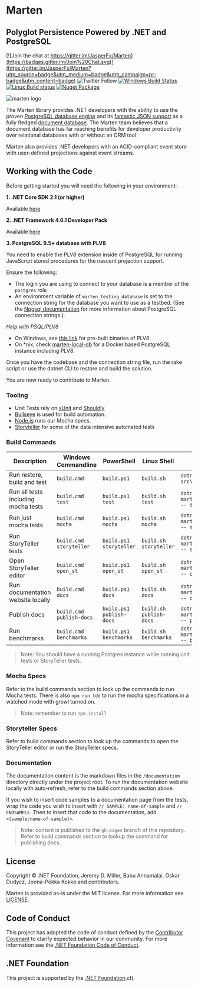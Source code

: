 # Marten 
## Polyglot Persistence Powered by .NET and PostgreSQL

[![Join the chat at https://gitter.im/JasperFx/Marten](https://badges.gitter.im/Join%20Chat.svg)](https://gitter.im/JasperFx/Marten?utm_source=badge&utm_medium=badge&utm_campaign=pr-badge&utm_content=badge)
![Twitter Follow](https://img.shields.io/twitter/follow/marten_lib?logo=Twitter&style=flat-square)
[![Windows Build Status](https://ci.appveyor.com/api/projects/status/va5br63j7sbx74cm/branch/master?svg=true)](https://ci.appveyor.com/project/jasper-ci/marten/branch/master)
[![Linux Build status](https://dev.azure.com/jasperfx-marten/marten/_apis/build/status/marten?branchName=master)](https://dev.azure.com/jasperfx-marten/marten/_build/latest?definitionId=1&branchName=master)
[![Nuget Package](https://badgen.net/nuget/v/marten)](https://www.nuget.org/packages/Marten/)

![marten logo](http://jasperfx.github.io/marten/content/images/banner.png)

The Marten library provides .NET developers with the ability to use the proven [PostgreSQL database engine](http://www.postgresql.org/) and its [fantastic JSON support](https://www.compose.io/articles/is-postgresql-your-next-json-database/) as a fully fledged [document database](https://en.wikipedia.org/wiki/Document-oriented_database). The Marten team believes that a document database has far reaching benefits for developer productivity over relational databases with or without an ORM tool.

Marten also provides .NET developers with an ACID-compliant event store with user-defined projections against event streams.

## Working with the Code

Before getting started you will need the following in your environment:

**1. .NET Core SDK 2.1 (or higher)**

Available [here](https://www.microsoft.com/net/download/core)

**2. .NET Framework 4.6.1 Developer Pack**

Available [here](https://dotnet.microsoft.com/download/thank-you/net461-developer-pack)

**3. PostgreSQL **9.5+** database with PLV8**

You need to enable the PLV8 extension inside of PostgreSQL for running JavaScript stored procedures for the nascent projection support.

Ensure the following:

- The login you are using to connect to your database is a member of the `postgres` role
- An environment variable of `marten_testing_database` is set to the connection string for the database you want to use as a testbed. (See the [Npgsql documentation](http://www.npgsql.org/doc/connection-string-parameters.html) for more information about PostgreSQL connection strings ).

_Help with PSQL/PLV8_

- On Windows, see [this link](http://www.postgresonline.com/journal/archives/360-PLV8-binaries-for-PostgreSQL-9.5-windows-both-32-bit-and-64-bit.html) for pre-built binaries of PLV8
- On *nix, check [marten-local-db](https://github.com/eouw0o83hf/marten-local-db) for a Docker based PostgreSQL instance including PLV8.

Once you have the codebase and the connection string file, run the rake script or use the dotnet CLI to restore and build the solution.

You are now ready to contribute to Marten.

### Tooling

* Unit Tests rely on [xUnit](http://xunit.github.io/) and [Shouldly](https://github.com/shouldly/shouldly)
* [Bullseye](https://github.com/adamralph/bullseye) is used for build automation.
* [Node.js](https://nodejs.org/en/) runs our Mocha specs.
* [Storyteller](http://storyteller.github.io) for some of the data intensive automated tests

### Build Commands

Description | Windows Commandline | PowerShell | Linux Shell | DotNet CLI
---|---|---|---|---
Run restore, build and test | `build.cmd` | `build.ps1`  | `build.sh` | `dotnet build src\Marten.sln`
Run all tests including mocha tests | `build.cmd test` | `build.ps1 test` | `build.sh test` | `dotnet run -p martenbuild.csproj -- test`
Run just mocha tests | `build.cmd mocha` | `build.ps1 mocha` | `build.sh mocha` | `dotnet run -p martenbuild.csproj -- mocha`
Run StoryTeller tests | `build.cmd storyteller` | `build.ps1 storyteller` | `build.sh storyteller` | `dotnet run -p martenbuild.csproj -- storyteller`
Open StoryTeller editor | `build.cmd open_st` | `build.ps1 open_st` | `build.sh open_st` | `dotnet run -p martenbuild.csproj -- open_st`
Run documentation website locally | `build.cmd docs` | `build.ps1 docs` | `build.sh docs` | `dotnet run -p martenbuild.csproj -- docs`
Publish docs | `build.cmd publish-docs` | `build.ps1 publish-docs` | `build.sh publish-docs` | `dotnet run -p martenbuild.csproj -- publish-docs`
Run benchmarks | `build.cmd benchmarks` | `build.ps1 benchmarks` | `build.sh benchmarks` | `dotnet run -p martenbuild.csproj -- benchmarks`

> Note: You should have a running Postgres instance while running unit tests or StoryTeller tests.

### Mocha Specs

Refer to the build commands section to look up the commands to run Mocha tests. There is also `npm run tdd` to run the mocha specifications
in a watched mode with growl turned on. 

> Note: remember to run `npm install`

### Storyteller Specs

Refer to build commands section to look up the commands to open the StoryTeller editor or run the StoryTeller specs.

### Documentation

The documentation content is the markdown files in the `/documentation` directory directly under the project root. To run the documentation website locally with auto-refresh, refer to the build commands section above.

If you wish to insert code samples to a documentation page from the tests, wrap the code you wish to insert with
`// SAMPLE: name-of-sample` and `// ENDSAMPLE`.
Then to insert that code to the documentation, add `<[sample:name-of-sample]>`.

> Note: content is published to the `gh-pages` branch of this repository. Refer to build commands section to lookup the command for publishing docs.

## License

Copyright © .NET Foundation, Jeremy D. Miller, Babu Annamalai, Oskar Dudycz, Joona-Pekka Kokko and contributors.

Marten is provided as-is under the MIT license. For more information see [LICENSE](LICENSE).

## Code of Conduct

This project has adopted the code of conduct defined by the [Contributor Covenant](http://contributor-covenant.org/) to clarify expected behavior in our community.
For more information see the [.NET Foundation Code of Conduct](http://www.dotnetfoundation.org/code-of-conduct).

## .NET Foundation

This project is supported by the [.NET Foundation](http://www.dotnetfoundation.org).ct).
